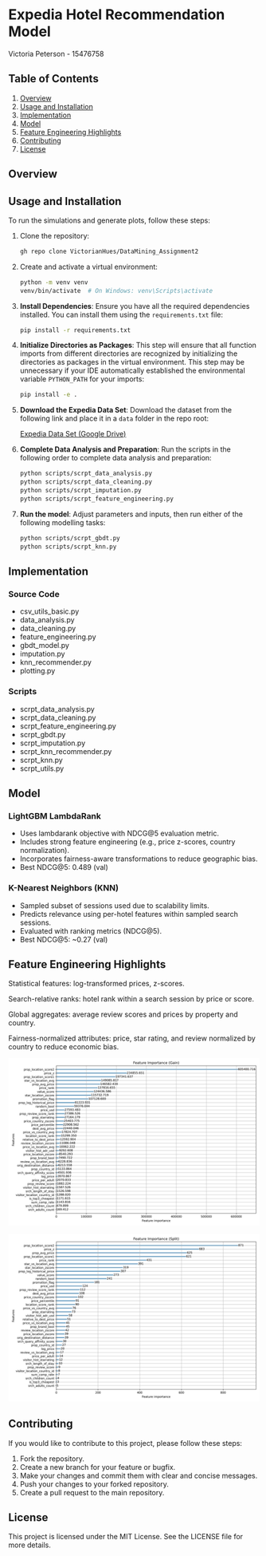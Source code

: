 # Expedia Hotel Recommendation Model

Victoria Peterson - 15476758


## Table of Contents

1. [Overview](#overview)
2. [Usage and Installation](#usage-and-installation)
3. [Implementation](#implementation)
4. [Model](#model)
5. [Feature Engineering Highlights](#feature-engineering-highlights)
6. [Contributing](#contributing)
7. [License](#license)

## Overview



## Usage and Installation

To run the simulations and generate plots, follow these steps:

1. Clone the repository:

    ```sh
    gh repo clone VictorianHues/DataMining_Assignment2
    ```

2. Create and activate a virtual environment:

    ```sh
    python -m venv venv
    venv/bin/activate  # On Windows: venv\Scripts\activate
    ```

3. **Install Dependencies**: Ensure you have all the required dependencies installed. You can install them using the `requirements.txt` file:

    ```sh
    pip install -r requirements.txt
    ```

4. **Initialize Directories as Packages**: This step will ensure that all function imports from different directories are recognized by initializing the directories as packages in the virtual environment. This step may be unnecessary if your IDE automatically established the environmental variable `PYTHON_PATH` for your imports:

    ```sh
    pip install -e .
    ```

5. **Download the Expedia Data Set**: Download the dataset from the following link and place it in a ```data``` folder in the repo root:

    [Expedia Data Set (Google Drive)](https://drive.google.com/drive/folders/1KNmaIjdRvShXawcAUHKZcZH8bAGQ6fSO?usp=sharing)

6. **Complete Data Analysis and Preparation**: Run the scripts in the following order to complete data analysis and preparation:

    ```sh
    python scripts/scrpt_data_analysis.py
    python scripts/scrpt_data_cleaning.py
    python scripts/scrpt_imputation.py
    python scripts/scrpt_feature_engineering.py
    ```

7. **Run the model**: Adjust parameters and inputs, then run either of the following modelling tasks:

    ```sh
    python scripts/scrpt_gbdt.py
    python scripts/scrpt_knn.py
    ```

## Implementation

### Source Code

- csv_utils_basic.py
- data_analysis.py
- data_cleaning.py
- feature_engineering.py
- gbdt_model.py
- imputation.py
- knn_recommender.py
- plotting.py

### Scripts

- scrpt_data_analysis.py
- scrpt_data_cleaning.py
- scrpt_feature_engineering.py
- scrpt_gbdt.py
- scrpt_imputation.py
- scrpt_knn_recommender.py
- scrpt_knn.py
- scrpt_utils.py

## Model

### LightGBM LambdaRank

- Uses lambdarank objective with NDCG@5 evaluation metric.
- Includes strong feature engineering (e.g., price z-scores, country normalization).
- Incorporates fairness-aware transformations to reduce geographic bias.
- Best NDCG@5: 0.489 (val)

### K-Nearest Neighbors (KNN)

- Sampled subset of sessions used due to scalability limits.
- Predicts relevance using per-hotel features within sampled search sessions.
- Evaluated with ranking metrics (NDCG@5).
- Best NDCG@5: ~0.27 (val)

## Feature Engineering Highlights

Statistical features: log-transformed prices, z-scores.

Search-relative ranks: hotel rank within a search session by price or score.

Global aggregates: average review scores and prices by property and country.

Fairness-normalized attributes: price, star rating, and review normalized by country to reduce economic bias.

![Feature Importance Gain](https://github.com/VictorianHues/DataMining_Assignment2/blob/main/figs/model_eval/feature_importance_gain.png)

![Feature Importance Split](https://github.com/VictorianHues/DataMining_Assignment2/blob/main/figs/model_eval/feature_importance_split.png)

## Contributing

If you would like to contribute to this project, please follow these steps:

1. Fork the repository.
2. Create a new branch for your feature or bugfix.
3. Make your changes and commit them with clear and concise messages.
4. Push your changes to your forked repository.
5. Create a pull request to the main repository.

## License

This project is licensed under the MIT License. See the LICENSE file for more details.
